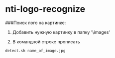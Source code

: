 # nti-logo-recognize
###Поиск лого на картинке:

1. Добавить нужную картинку в папку '\images'

2. В командной строке прописать
```bash
detect.sh name_of_image.jpg
```